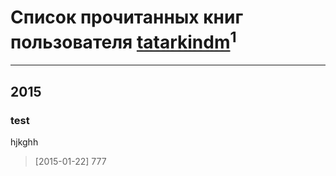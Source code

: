 # Список прочитанных книг пользователя [tatarkindm](http://openid.yandex.ru/tatarkindm/)<sup>1</sup>
---

## 2015

### test
hjkghh
> [2015-01-22] 777



